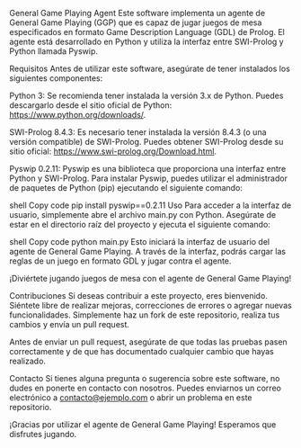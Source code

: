 General Game Playing Agent
Este software implementa un agente de General Game Playing (GGP) que es capaz de jugar juegos de mesa especificados en formato Game Description Language (GDL) de Prolog. El agente está desarrollado en Python y utiliza la interfaz entre SWI-Prolog y Python llamada Pyswip.

Requisitos
Antes de utilizar este software, asegúrate de tener instalados los siguientes componentes:

Python 3: Se recomienda tener instalada la versión 3.x de Python. Puedes descargarlo desde el sitio oficial de Python: https://www.python.org/downloads/.

SWI-Prolog 8.4.3: Es necesario tener instalada la versión 8.4.3 (o una versión compatible) de SWI-Prolog. Puedes obtener SWI-Prolog desde su sitio oficial: https://www.swi-prolog.org/Download.html.

Pyswip 0.2.11: Pyswip es una biblioteca que proporciona una interfaz entre Python y SWI-Prolog. Para instalar Pyswip, puedes utilizar el administrador de paquetes de Python (pip) ejecutando el siguiente comando:

shell
Copy code
pip install pyswip==0.2.11
Uso
Para acceder a la interfaz de usuario, simplemente abre el archivo main.py con Python. Asegúrate de estar en el directorio raíz del proyecto y ejecuta el siguiente comando:

shell
Copy code
python main.py
Esto iniciará la interfaz de usuario del agente de General Game Playing. A través de la interfaz, podrás cargar las reglas de un juego en formato GDL y jugar contra el agente.

¡Diviértete jugando juegos de mesa con el agente de General Game Playing!

Contribuciones
Si deseas contribuir a este proyecto, eres bienvenido. Siéntete libre de realizar mejoras, correcciones de errores o agregar nuevas funcionalidades. Simplemente haz un fork de este repositorio, realiza tus cambios y envía un pull request.

Antes de enviar un pull request, asegúrate de que todas las pruebas pasen correctamente y de que has documentado cualquier cambio que hayas realizado.

Contacto
Si tienes alguna pregunta o sugerencia sobre este software, no dudes en ponerte en contacto con nosotros. Puedes enviarnos un correo electrónico a contacto@ejemplo.com o abrir un problema en este repositorio.

¡Gracias por utilizar el agente de General Game Playing! Esperamos que disfrutes jugando.
